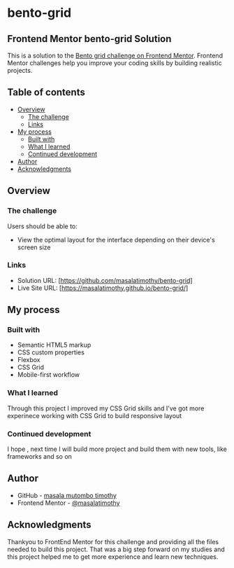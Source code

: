 # bento-grid
 ## Frontend Mentor bento-grid Solution

This is a solution to the [Bento grid challenge on Frontend Mentor](https://www.frontendmentor.io/challenges/bento-grid-RMydElrlOj). Frontend Mentor challenges help you improve your coding skills by building realistic projects. 

## Table of contents

- [Overview](#overview)
  - [The challenge](#the-challenge)
  - [Links](#links)
- [My process](#my-process)
  - [Built with](#built-with)
  - [What I learned](#what-i-learned)
  - [Continued development](#continued-development)
- [Author](#author)
- [Acknowledgments](#acknowledgments)

## Overview

### The challenge

Users should be able to:

- View the optimal layout for the interface depending on their device's screen size

### Links

- Solution URL: [https://github.com/masalatimothy/bento-grid]
- Live Site URL: [https://masalatimothy.github.io/bento-grid/]

## My process

### Built with

- Semantic HTML5 markup
- CSS custom properties
- Flexbox
- CSS Grid
- Mobile-first workflow

### What I learned

Through this project I improved my CSS Grid skills and I've got more experinece working with CSS Grid to build responsive layout

### Continued development

I hope , next time I will build more project and build them with new tools, like frameworks and so on

## Author

- GitHub - [masala mutombo timothy](https://www.github.io/masalatimothy)
- Frontend Mentor - [@masalatimothy](https://www.frontendmentor.io/profile/masalatimothy)

## Acknowledgments

Thankyou to FrontEnd Mentor for this challenge and providing all the files needed to build this project. That was a big step forward on my studies and this project helped me to get more experience and learn new techniques. 
